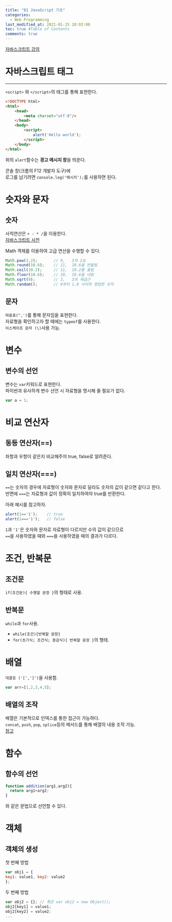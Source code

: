 ```yaml
---
title: "01 JavaScript 기초"
categories: 
  - Web Programming
last_modified_at: 2021-01-15 20:03:00
toc: true #Table of Contents
comments: true
---
```



[자바스크립트 강의](https://opentutorials.org/course/743/4646)


# 자바스크립트 태그
---
`<script>` 와 `</script>`의 태그를 통해 표현한다.
```html
<!DOCTYPE html>
<html>
    <head>
        <meta charset="utf-8"/>
    </head>
    <body>
        <script>
            alert('Hello world');
        </script>
    </body>
</html>
```

위의 `alert`함수는 **경고 메시지 창**을 띄운다. 

콘솔 창(크롬의 F12 개발자 도구)에  
로그를 남기려면 `console.log('메시지');`를 사용하면 된다.

# 숫자와 문자  
## 숫자
사칙연산은 `+ - * /`을 이용한다.  
[자바스크립트 사전](https://opentutorials.org/course/50/39)

Math 객체를 이용하여 고급 연산을 수행할 수 있다.
```javascript
Math.pow(3,2);       // 9,   3의 2승 
Math.round(10.6);    // 11,  10.6을 반올림
Math.ceil(10.2);     // 11,  10.2를 올림
Math.floor(10.6);    // 10,  10.6을 내림
Math.sqrt(9);        // 3,   3의 제곱근
Math.random();       // 0부터 1.0 사이의 랜덤한 숫자
```

## 문자
`따옴표(",')`를 통해 문자임을 표현한다.  
자료형을 확인하고자 할 때에는 `typeof`를 사용한다.  
`이스케이프 문자 (\)`사용 가능.

# 변수
## 변수의 선언
변수는 `var`키워드로 표현한다.  
파이썬과 유사하게 변수 선언 시 자료형을 명시해 줄 필요가 없다.
```javascript
var a = 1;
```

# 비교 연산자

## 동등 연산자(==)
좌항과 우항이 같은지 비교해주어 true, false로 알려준다.

## 일치 연산자(===)
`==`는 숫자의 경우에 자료형이 숫자와 문자로 달라도 숫자의 값이 같으면 같다고 한다.  
반면에 `===`는 자료형과 값이 정확히 일치하여야 true를 반환한다.

아래 예시를 참고하자.  
```javascript
alert(1=='1');    // true
alert(1==='1');   // false
```
`1`과 `'1'`은 숫자와 문자로 자료형이 다르지만 수의 값이 같으므로  
`==`을 사용하였을 때와 `===`을 사용하였을 때의 결과가 다르다.

# 조건, 반복문 
## 조건문
`if(조건문){ 수행할 문장 }`의 형태로 사용.

## 반복문
`while`과 `for`사용.  
- `while(조건){반복할 문장}`  
- `for(초기식; 조건식; 증감식){ 반복할 문장 }`의 형태.

# 배열
`대괄호 ('[',']')`을 사용함.  
```javascript
var arr=[1,2,3,4,5];
```

## 배열의 조작
배열은 기본적으로 인덱스를 통한 접근이 가능하다.  
`concat`, `push`, `pop`, `splice`등의 메서드를 통해 배열의 내용 조작 가능.  
[참고](https://opentutorials.org/course/743/4736)  

# 함수
## 함수의 선언
```javascript
function addition(arg1,arg2){
  return arg1+arg2;
}
```
와 같은 문법으로 선언할 수 있다.

# 객체
## 객체의 생성  
첫 번째 방법
```javascript
var obj1 = {
key1: value1, key2: value2 
};
```

두 번째 방법
```javascript
var obj2 = {}; // 혹은 var obj2 = new Object();
obj2[key1] = value1;
obj2[key2] = value2;
...
```
